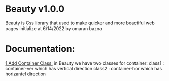# Beauty v1.0.0
Beauty is Css library that used to make quicker and more beactiful web pages 
initialize at 6/14/2022
by omaran bazna 
# Documentation:
<u>1.Add Container Class:</u>
in Beauty we have two classes for container:
  class1 : container-ver which has vertical direction 
  class2 : container-hor which has horizantel direction 

